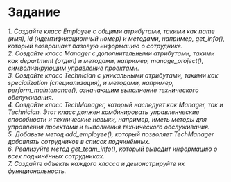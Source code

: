 # Задание

*1.	Создайте класс Employee с общими атрибутами, такими как name (имя), id (идентификационный номер) и методами, например, get_info(), который возвращает базовую информацию о сотруднике.*\
*2.	Создайте класс Manager с дополнительными атрибутами, такими как department (отдел) и методами, например, manage_project(), символизирующим управление проектами.*\
*3.	Создайте класс Technician с уникальными атрибутами, такими как specialization (специализация), и методами, например, perform_maintenance(), означающим выполнение технического обслуживания.*\
*4.	Создайте класс TechManager, который наследует как Manager, так и Technician. Этот класс должен комбинировать управленческие способности и технические навыки, например, иметь методы для управления проектами и выполнения технического обслуживания.*\
*5.	Добавьте метод add_employee(), который позволяет TechManager добавлять сотрудников в список подчинённых.*\
*6.	Реализуйте метод get_team_info(), который выводит информацию о всех подчинённых сотрудниках.*\
*7.	Создайте объекты каждого класса и демонстрируйте их функциональность.*

